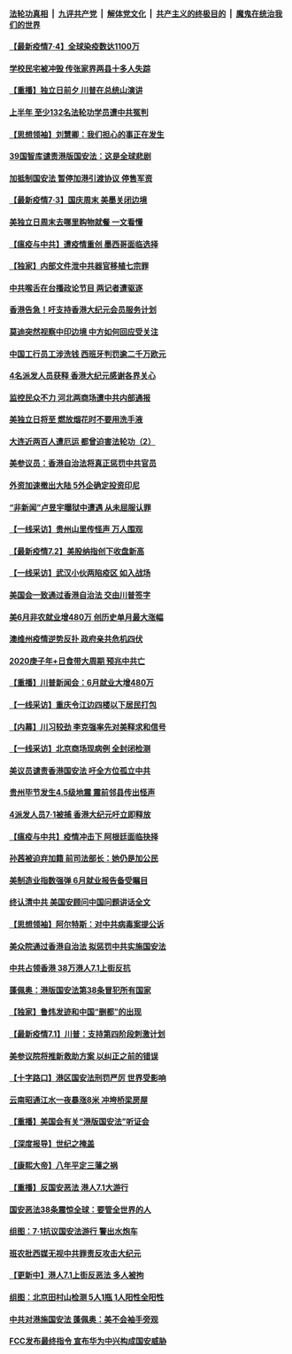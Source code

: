 

####  [法轮功真相](../../../../basic/blob/master/README.md?t=07042131) &nbsp;|&nbsp; [九评共产党](../../../../9ping.md/blob/master/README.md?t=07042131) &nbsp;|&nbsp; [解体党文化](../../../../jtdwh.md/blob/master/README.md?t=07042131)  &nbsp;|&nbsp; [共产主义的终极目的](../../../../gczydzjmd.md/blob/master/README.md?t=07042131) &nbsp;|&nbsp; [魔鬼在统治我们的世界](../../../../mgztzwmdsj.md/blob/master/README.md?t=07042131) 

#### [【最新疫情7·4】全球染疫数达1100万](../pages/nf4514/n12231687.md?t=07042131) 

#### [学校民宅被冲毁 传张家界两县十多人失踪](../pages/nf4514/n12231983.md?t=07042131) 

#### [【重播】独立日前夕 川普在总统山演讲](../pages/nf4514/n12230343.md?t=07042131) 

#### [上半年 至少132名法轮功学员遭中共冤判](../pages/nf4514/n12229828.md?t=07042131) 

#### [【思想领袖】刘慧卿：我们担心的事正在发生](../pages/nf4514/n12168811.md?t=07042131) 

#### [39国智库谴责港版国安法：这是全球悲剧](../pages/nf4514/n12231267.md?t=07042131) 

#### [加抵制国安法 暂停加港引渡协议 停售军资](../pages/nf4514/n12231196.md?t=07042131) 

#### [【最新疫情7·3】国庆周末 美墨关闭边境](../pages/nf4514/n12229080.md?t=07042131) 

#### [美独立日周末去哪里购物就餐 一文看懂](../pages/nf4514/n12230982.md?t=07042131) 

#### [【瘟疫与中共】遭疫情重创 墨西哥面临选择](../pages/nf4514/n12229138.md?t=07042131) 

#### [【独家】内部文件泄中共器官移植七宗罪](../pages/nf4514/n12190627.md?t=07042131) 

#### [中共喉舌在台播政论节目 两记者遭驱逐](../pages/nf4514/n12229817.md?t=07042131) 

#### [香港告急！吁支持香港大纪元会员服务计划](../pages/nf4514/n12230246.md?t=07042131) 

#### [莫迪突然视察中印边境 中方如何回应受关注](../pages/nf4514/n12230232.md?t=07042131) 

#### [中国工行员工涉洗钱 西班牙判罚逾二千万欧元](../pages/nf4514/n12229905.md?t=07042131) 

#### [4名派发人员获释 香港大纪元感谢各界关心](../pages/nf4514/n12229429.md?t=07042131) 

#### [监控民众不力 河北两商场遭中共内部通报](../pages/nf4514/n12226681.md?t=07042131) 

#### [美独立日将至 燃放烟花时不要用洗手液](../pages/nf4514/n12228400.md?t=07042131) 

#### [大连近两百人遭厄运 都曾迫害法轮功（2）](../pages/nf4514/n12204461.md?t=07042131) 

#### [美参议员：香港自治法将真正惩罚中共官员](../pages/nf4514/n12228696.md?t=07042131) 

#### [外资加速撤出大陆 5外企确定投资印尼](../pages/nf4514/n12228682.md?t=07042131) 

#### [“非新闻”卢昱宇曝狱中遭遇 从未屈服认罪](../pages/nf4514/n12227813.md?t=07042131) 

#### [【一线采访】贵州山里传怪声 万人围观](../pages/nf4514/n12228322.md?t=07042131) 

#### [【最新疫情7.2】美股纳指创下收盘新高](../pages/nf4514/n12225896.md?t=07042131) 

#### [【一线采访】武汉小伙两陷疫区 如入战场](../pages/nf4514/n12228035.md?t=07042131) 

#### [美国会一致通过香港自治法 交由川普签字](../pages/nf4514/n12228230.md?t=07042131) 

#### [美6月非农就业增480万 创历史单月最大涨幅](../pages/nf4514/n12227911.md?t=07042131) 

#### [澳维州疫情逆势反扑 政府亲共危机四伏](../pages/nf4514/n12227499.md?t=07042131) 

#### [2020庚子年+日食带大周期  预兆中共亡](../pages/nf4514/n12180144.md?t=07042131) 

#### [【重播】川普新闻会：6月就业大增480万](../pages/nf4514/n12227778.md?t=07042131) 

#### [【一线采访】重庆令江边四楼以下居民打包](../pages/nf4514/n12227626.md?t=07042131) 

#### [【内幕】川习较劲 李克强率先对美释求和信号](../pages/nf4514/n12225939.md?t=07042131) 

#### [【一线采访】北京商场现病例 全封闭检测](../pages/nf4514/n12226852.md?t=07042131) 

#### [美议员谴责香港国安法 吁全方位孤立中共](../pages/nf4514/n12227173.md?t=07042131) 

#### [贵州毕节发生4.5级地震 震前邻县传出怪声](../pages/nf4514/n12226452.md?t=07042131) 

#### [4派发人员7·1被捕 香港大纪元吁立即释放](../pages/nf4514/n12226695.md?t=07042131) 

#### [【瘟疫与中共】疫情冲击下 阿根廷面临抉择](../pages/nf4514/n12226223.md?t=07042131) 

#### [孙茜被迫弃加籍 前司法部长：她仍是加公民](../pages/nf4514/n12225823.md?t=07042131) 

#### [美制造业指数强弹 6月就业报告备受瞩目](../pages/nf4514/n12225851.md?t=07042131) 

#### [终认清中共 美国安顾问中国问题讲话全文](../pages/nf4514/n12225398.md?t=07042131) 

#### [【思想领袖】阿尔特斯：对中共病毒案提公诉](../pages/nf4514/n12132039.md?t=07042131) 

#### [美众院通过香港自治法 拟惩罚中共实施国安法](../pages/nf4514/n12225765.md?t=07042131) 

#### [中共占领香港 38万港人7.1上街反抗](../pages/nf4514/n12225818.md?t=07042131) 

#### [蓬佩奥：港版国安法第38条冒犯所有国家](../pages/nf4514/n12225492.md?t=07042131) 

#### [【独家】鲁炜发迹和中国“删都”的出现](../pages/nf4514/n12210635.md?t=07042131) 

#### [【最新疫情7.1】川普：支持第四阶段刺激计划](../pages/nf4514/n12223137.md?t=07042131) 

#### [美参议院将推新救助方案 以纠正之前的错误](../pages/nf4514/n12224957.md?t=07042131) 

#### [【十字路口】港区国安法刑罚严厉 世界受影响](../pages/nf4514/n12223339.md?t=07042131) 

#### [云南昭通江水一夜暴涨8米 冲垮桥梁房屋](../pages/nf4514/n12224735.md?t=07042131) 

#### [【重播】美国会有关“港版国安法”听证会](../pages/nf4514/n12223128.md?t=07042131) 

#### [【深度报导】世纪之掩盖](../pages/nf4514/n12223498.md?t=07042131) 

#### [【康熙大帝】八年平定三藩之祸](../pages/nf4514/n12138083.md?t=07042131) 

#### [【重播】反国安恶法 港人7.1大游行](../pages/nf4514/n12219819.md?t=07042131) 

#### [国安恶法38条震惊全球：要管全世界的人](../pages/nf4514/n12224164.md?t=07042131) 

#### [组图：7·1抗议国安法游行 警出水炮车](../pages/nf4514/n12224043.md?t=07042131) 

#### [班农批西媒无视中共罪责反攻击大纪元](../pages/nf4514/n12222770.md?t=07042131) 

#### [【更新中】港人7.1上街反恶法 多人被拘](../pages/nf4514/n12224126.md?t=07042131) 

#### [组图：北京田村山检测 5人1瓶 1人阳性全阳性](../pages/nf4514/n12222637.md?t=07042131) 

#### [中共对港施国安法 蓬佩奥：美不会袖手旁观](../pages/nf4514/n12223421.md?t=07042131) 

#### [FCC发布最终指令 宣布华为中兴构成国安威胁](../pages/nf4514/n12222824.md?t=07042131) 

